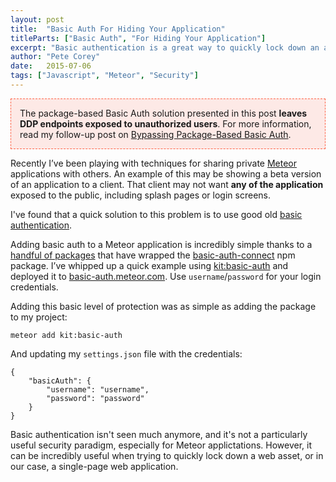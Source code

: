 ```yaml
---
layout: post
title:  "Basic Auth For Hiding Your Application"
titleParts: ["Basic Auth", "For Hiding Your Application"]
excerpt: "Basic authentication is a great way to quickly lock down an application from prying eyes. Learn the ins and outs."
author: "Pete Corey"
date:   2015-07-06
tags: ["Javascript", "Meteor", "Security"]
---
```


<p style="border: 1px dashed tomato; padding: 1em; background-color: rgba(255, 99, 71, 0.125);">The package-based Basic Auth solution presented in this post <b>leaves DDP endpoints exposed to unauthorized users</b>. For more information, read my follow-up post on <a href="/2016/03/28/bypassing-basic-auth-through-ddp-connections/">Bypassing Package-Based Basic Auth</a>.</p>

Recently I’ve been playing with techniques for sharing private [Meteor](https://www.meteor.com/) applications with others. An example of this may be showing a beta version of an application to a client. That client may not want __any of the application__ exposed to the public, including splash pages or login screens.

I've found that a quick solution to this problem is to use good old [basic authentication](https://en.wikipedia.org/wiki/Basic_access_authentication).

Adding basic auth to a Meteor application is incredibly simple thanks to a [handful of packages](https://atmospherejs.com/?q=basic-auth) that have wrapped the [basic-auth-connect](https://www.npmjs.com/package/basic-auth-connect) npm package. I’ve whipped up a quick example using [kit:basic-auth](https://atmospherejs.com/kit/basic-auth) and deployed it to [basic-auth.meteor.com](http://basic-auth.meteor.com/). Use <code class="language-*">username</code>/<code class="language-*">password</code> for your login credentials.

Adding this basic level of protection was as simple as adding the package to my project:

<pre class="language-bash"><code class="language-bash">meteor add kit:basic-auth
</code></pre>

And updating my <code class="language-bash">settings.json</code> file with the credentials:

<pre class="language-javascript"><code class="language-javascript">{
    "basicAuth": {
        "username": "username",
        "password": "password"
    }
}
</code></pre>

Basic authentication isn't seen much anymore, and it's not a particularly useful security paradigm, especially for Meteor applictations. However, it can be incredibly useful when trying to quickly lock down a web asset, or in our case, a single-page web application.
